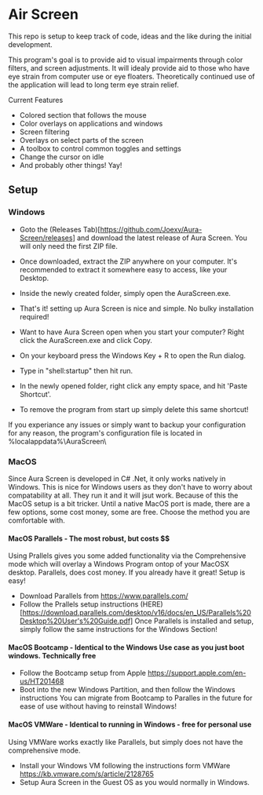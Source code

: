 # Air Screen

This repo is setup to keep track of code, 
ideas and the like during the initial development.

This program's goal is to provide aid to visual impairments
through color filters, and screen adjustments. 
It will idealy provide aid to those who have eye strain from computer use or eye floaters.
Theoretically continued use of the application will lead to long term eye strain relief.


Current Features
- Colored section that follows the mouse
- Color overlays on applications and windows
- Screen filtering
- Overlays on select parts of the screen
- A toolbox to control common toggles and settings
- Change the cursor on idle
- And probably other things! Yay!


## Setup

### Windows
- Goto the (Releases Tab)[https://github.com/Joexv/Aura-Screen/releases] and download the latest release of Aura Screen. 
You will only need the first ZIP file.
- Once downloaded, extract the ZIP anywhere on your computer. It's recommended to extract it somewhere easy to access, like your Desktop.
- Inside the newly created folder, simply open the AuraScreen.exe.
- That's it! setting up Aura Screen is nice and simple. No bulky installation required!


- Want to have Aura Screen open when you start your computer? Right click the AuraScreen.exe and click Copy.
- On your keyboard press the Windows Key + R to open the Run dialog.
- Type in "shell:startup" then hit run.
- In the newly opened folder, right click any empty space, and hit 'Paste Shortcut'.
- To remove the program from start up simply delete this same shortcut!

If you experiance any issues or simply want to backup your configuration for any reason, the program's configuration file is located in %localappdata%\AuraScreen\


### MacOS
Since Aura Screen is developed in C# .Net, it only works natively in Windows. This is nice for Windows users as they
don't have to worry about compatability at all. They run it and it will jsut work. Because of this the MacOS setup is a bit tricker. 
Until a native MacOS port is made, there are a few options, some cost money, some are free. Choose the method you are comfortable with.

#### MacOS Parallels - The most robust, but costs $$
Using Prallels gives you some added functionality via the Comprehensive mode which will overlay a Windows Program ontop of your MacOSX desktop.
Parallels, does cost money. If you already have it great! Setup is easy!
- Download Parallels from https://www.parallels.com/
- Follow the Prallels setup instructions (HERE)[https://download.parallels.com/desktop/v16/docs/en_US/Parallels%20Desktop%20User's%20Guide.pdf]
Once Parallels is installed and setup, simply follow the same instructions for the Windows Section!

#### MacOS Bootcamp - Identical to the Windows Use case as you just boot windows. Technically free
- Follow the Bootcamp setup from Apple https://support.apple.com/en-us/HT201468
- Boot into the new Windows Partition, and then follow the Windows instructions
You can migrate from Bootcamp to Paralles in the future for ease of use without having to reinstall Windows!

#### MacOS VMWare - Identical to running in Windows - free for personal use
Using VMWare works exactly like Parallels, but simply does not have the comprehensive mode.
- Install your Windows VM following the instructions form VMWare https://kb.vmware.com/s/article/2128765
- Setup Aura Screen in the Guest OS as you would normally in Windows.
